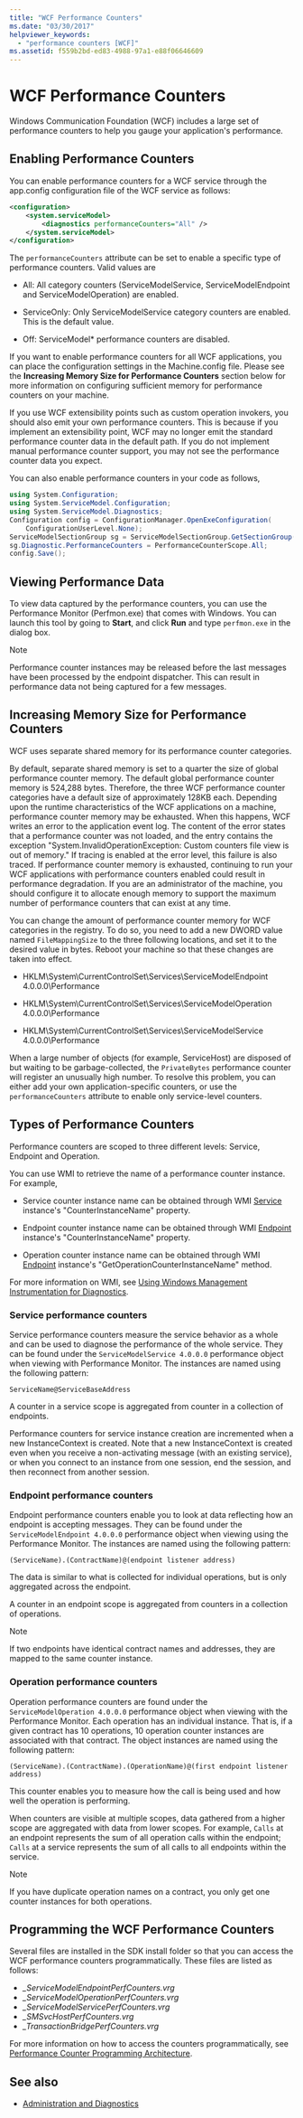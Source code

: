 ```yaml
---
title: "WCF Performance Counters"
ms.date: "03/30/2017"
helpviewer_keywords: 
  - "performance counters [WCF]"
ms.assetid: f559b2bd-ed83-4988-97a1-e88f06646609
---
```

# WCF Performance Counters

Windows Communication Foundation (WCF) includes a large set of performance counters to help you gauge your application's performance.  
  
## Enabling Performance Counters  

 You can enable performance counters for a WCF service through the app.config configuration file of the WCF service as follows:  
  
```xml  
<configuration>  
    <system.serviceModel>  
        <diagnostics performanceCounters="All" />  
    </system.serviceModel>  
</configuration>  
```  
  
 The `performanceCounters` attribute can be set to enable a specific type of performance counters. Valid values are  
  
- All: All category counters (ServiceModelService, ServiceModelEndpoint and ServiceModelOperation) are enabled.  
  
- ServiceOnly: Only ServiceModelService category counters are enabled. This is the default value.  
  
- Off: ServiceModel* performance counters are disabled.  
  
 If you want to enable performance counters for all WCF applications, you can place the configuration settings in the Machine.config file.  Please see the **Increasing Memory Size for Performance Counters** section below for more information on configuring sufficient memory for performance counters on your machine.  
  
 If you use WCF extensibility points such as custom operation invokers, you should also emit your own performance counters. This is because if you implement an extensibility point, WCF may no longer emit the standard performance counter data in the default path. If you do not implement manual performance counter support, you may not see the performance counter data you expect.  
  
 You can also enable performance counters in your code as follows,  
  
```csharp
using System.Configuration;  
using System.ServiceModel.Configuration;  
using System.ServiceModel.Diagnostics;  
Configuration config = ConfigurationManager.OpenExeConfiguration(  
    ConfigurationUserLevel.None);  
ServiceModelSectionGroup sg = ServiceModelSectionGroup.GetSectionGroup(config);  
sg.Diagnostic.PerformanceCounters = PerformanceCounterScope.All;  
config.Save();  
```  
  
## Viewing Performance Data  

 To view data captured by the performance counters, you can use the Performance Monitor (Perfmon.exe) that comes with Windows. You can launch this tool by going to **Start**, and click **Run** and type `perfmon.exe` in the dialog box.  
  
> [!NOTE]
> Performance counter instances may be released before the last messages have been processed by the endpoint dispatcher. This can result in performance data not being captured for a few messages.  
  
## Increasing Memory Size for Performance Counters  

 WCF uses separate shared memory for its performance counter categories.  
  
 By default, separate shared memory is set to a quarter the size of global performance counter memory. The default global performance counter memory is 524,288 bytes. Therefore, the three WCF performance counter categories have a default size of approximately 128KB each. Depending upon the runtime characteristics of the WCF applications on a machine, performance counter memory may be exhausted. When this happens, WCF writes an error to the application event log. The content of the error states that a performance counter was not loaded, and the entry contains the exception "System.InvalidOperationException: Custom counters file view is out of memory." If tracing is enabled at the error level, this failure is also traced. If performance counter memory is exhausted, continuing to run your WCF applications with performance counters enabled could result in performance degradation. If you are an administrator of the machine, you should configure it to allocate enough memory to support the maximum number of performance counters that can exist at any time.  
  
 You can change the amount of performance counter memory for WCF categories in the registry. To do so, you need to add a new DWORD value named `FileMappingSize` to the three following locations, and set it to the desired value in bytes. Reboot your machine so that these changes are taken into effect.  
  
- HKLM\System\CurrentControlSet\Services\ServiceModelEndpoint 4.0.0.0\Performance  
  
- HKLM\System\CurrentControlSet\Services\ServiceModelOperation 4.0.0.0\Performance  
  
- HKLM\System\CurrentControlSet\Services\ServiceModelService 4.0.0.0\Performance  
  
 When a large number of objects (for example, ServiceHost) are disposed of but waiting to be garbage-collected, the `PrivateBytes` performance counter will register an unusually high number. To resolve this problem, you can either add your own application-specific counters, or use the `performanceCounters` attribute to enable only service-level counters.  
  
## Types of Performance Counters  

 Performance counters are scoped to three different levels: Service, Endpoint and Operation.  
  
 You can use WMI to retrieve the name of a performance counter instance. For example,  
  
- Service counter instance name can be obtained through WMI [Service](../wmi/service.md) instance's "CounterInstanceName" property.  
  
- Endpoint counter instance name can be obtained through WMI [Endpoint](../wmi/endpoint.md) instance's "CounterInstanceName" property.  
  
- Operation counter instance name can be obtained through WMI [Endpoint](../wmi/endpoint.md) instance's "GetOperationCounterInstanceName" method.  
  
 For more information on WMI, see [Using Windows Management Instrumentation for Diagnostics](../wmi/index.md).  
  
### Service performance counters  

 Service performance counters measure the service behavior as a whole and can be used to diagnose the performance of the whole service. They can be found under the `ServiceModelService 4.0.0.0` performance object when viewing with Performance Monitor. The instances are named using the following pattern:  
  
`ServiceName@ServiceBaseAddress`
  
 A counter in a service scope is aggregated from counter in a collection of endpoints.  
  
 Performance counters for service instance creation are incremented when a new InstanceContext is created. Note that a new InstanceContext is created even when you receive a non-activating message (with an existing service), or when you connect to an instance from one session, end the session, and then reconnect from another session.  
  
### Endpoint performance counters  

 Endpoint performance counters enable you to look at data reflecting how an endpoint is accepting messages. They can be found under the `ServiceModelEndpoint 4.0.0.0` performance object when viewing using the Performance Monitor. The instances are named using the following pattern:  
  
`(ServiceName).(ContractName)@(endpoint listener address)`
  
 The data is similar to what is collected for individual operations, but is only aggregated across the endpoint.  
  
 A counter in an endpoint scope is aggregated from counters in a collection of operations.  
  
> [!NOTE]
> If two endpoints have identical contract names and addresses, they are mapped to the same counter instance.  
  
### Operation performance counters  

 Operation performance counters are found under the `ServiceModelOperation 4.0.0.0` performance object when viewing with the Performance Monitor. Each operation has an individual instance. That is, if a given contract has 10 operations, 10 operation counter instances are associated with that contract. The object instances are named using the following pattern:  
  
`(ServiceName).(ContractName).(OperationName)@(first endpoint listener address)`
  
 This counter enables you to measure how the call is being used and how well the operation is performing.  
  
 When counters are visible at multiple scopes, data gathered from a higher scope are aggregated with data from lower scopes. For example, `Calls` at an endpoint represents the sum of all operation calls within the endpoint; `Calls` at a service represents the sum of all calls to all endpoints within the service.  
  
> [!NOTE]
> If you have duplicate operation names on a contract, you only get one counter instances for both operations.  
  
## Programming the WCF Performance Counters  

Several files are installed in the SDK install folder so that you can access the WCF performance counters programmatically. These files are listed as follows:
  
- *\_ServiceModelEndpointPerfCounters.vrg*
- *\_ServiceModelOperationPerfCounters.vrg*
- *\_ServiceModelServicePerfCounters.vrg*  
- *\_SMSvcHostPerfCounters.vrg*
- *\_TransactionBridgePerfCounters.vrg*
  
For more information on how to access the counters programmatically, see [Performance Counter Programming Architecture](/previous-versions/visualstudio/visual-studio-2008/5f9bkxzf(v=vs.90)).
  
## See also

- [Administration and Diagnostics](../index.md)
